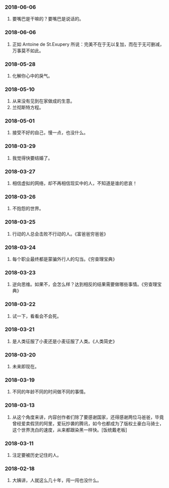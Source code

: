 ### 2018-06-06

1. 要嘴巴是干嘛的？要嘴巴是说话的。

### 2018-06-06

1. 正如 Antoine de St.Exupery 所说：完美不在于无以复加，而在于无可删减，万事莫不如此。

### 2018-05-28

1. 化解你心中的戾气。

### 2018-05-10

1. 从来没有见到在家做成的生意。
2. 兰彻斯特方程。

### 2018-05-01

1. 接受不好的自己，慢一点，也没什么。

### 2018-03-29

1. 我觉得快要结婚了。

### 2018-03-27

1. 相信虚拟的网络，却不再相信现实中的人，不知道是谁的悲哀！

### 2018-03-26

1. 不抱怨的世界。

### 2018-03-25

1. 行动的人总会击败不行动的人。《富爸爸穷爸爸》

### 2018-03-24

1. 每个职业最终都是蒙骗外行人的勾当。《穷查理宝典》

### 2018-03-23

1. 逆向思维。如果不，会怎么样？达到相反的结果需要做哪些事情。《穷查理宝典》

### 2018-03-22

1. 试一下，看看会不会死。

### 2018-03-21

1. 是人类征服了小麦还是小麦征服了人类。《人类简史》

### 2018-03-20

1. 未来即现在。

### 2018-03-19

1. 不同的年龄不同的时间做不同的事情。

### 2018-03-13

1. 从这个角度来讲，内容创作者们除了要感谢国家，还得感谢两位马爸爸，毕竟曾经爱卖假货的阿里，爱玩抄袭的腾讯，如今也都成为了版权土豪白马骑士，这个世界洗白的速度，从来都跟染黑一样快。[饭统戴老板]

### 2018-03-11

1. 注定要被历史记住的人。

### 2018-02-18

1. 大姨讲，人就这么几十年，闯一闯也没什么。
